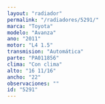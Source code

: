 ```yaml
---
layout: "radiador"
permalink: "/radiadores/5291/"
marca: "Toyota"
modelo: "Avanza"
ano: "2011"
motor: "L4 1.5"
transmision: "Automática"
parte: "PA011856"
clima: "Con clima"
alto: "16 11/16"
ancho: "22"
observaciones: ""
id: "5291"
---
```


